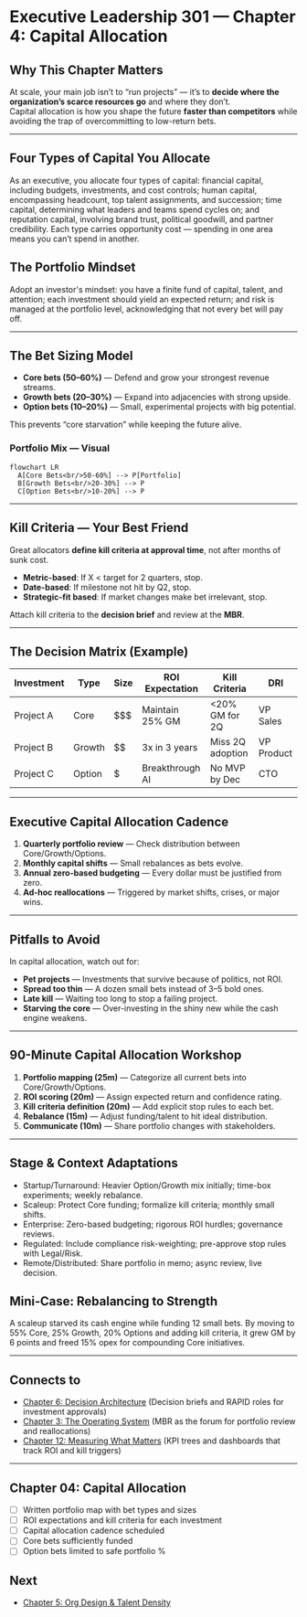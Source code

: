 # Executive Leadership 301 — Chapter 4: Capital Allocation

## Why This Chapter Matters
At scale, your main job isn’t to “run projects” — it’s to **decide where the organization’s scarce resources go** and where they don’t.  
Capital allocation is how you shape the future **faster than competitors** while avoiding the trap of overcommitting to low-return bets.

---

## Four Types of Capital You Allocate
As an executive, you allocate four types of capital: financial capital, including budgets, investments, and cost controls; human capital, encompassing headcount, top talent assignments, and succession; time capital, determining what leaders and teams spend cycles on; and reputation capital, involving brand trust, political goodwill, and partner credibility. Each type carries opportunity cost — spending in one area means you can’t spend in another.

## The Portfolio Mindset
Adopt an investor's mindset: you have a finite fund of capital, talent, and attention; each investment should yield an expected return; and risk is managed at the portfolio level, acknowledging that not every bet will pay off.

---

## The Bet Sizing Model
- **Core bets (50–60%)** — Defend and grow your strongest revenue streams.
- **Growth bets (20–30%)** — Expand into adjacencies with strong upside.
- **Option bets (10–20%)** — Small, experimental projects with big potential.

This prevents “core starvation” while keeping the future alive.

### Portfolio Mix — Visual
```mermaid
flowchart LR
  A[Core Bets<br/>50-60%] --> P[Portfolio]
  B[Growth Bets<br/>20-30%] --> P
  C[Option Bets<br/>10-20%] --> P
```

---

## Kill Criteria — Your Best Friend
Great allocators **define kill criteria at approval time**, not after months of sunk cost.
- **Metric-based**: If X < target for 2 quarters, stop.
- **Date-based**: If milestone not hit by Q2, stop.
- **Strategic-fit based**: If market changes make bet irrelevant, stop.

Attach kill criteria to the **decision brief** and review at the **MBR**.

---

## The Decision Matrix (Example)
| Investment | Type        | Size | ROI Expectation | Kill Criteria       | DRI       |
|------------|-------------|------|-----------------|---------------------|-----------|
| Project A  | Core        | $$$  | Maintain 25% GM | <20% GM for 2Q      | VP Sales  |
| Project B  | Growth      | $$   | 3x in 3 years   | Miss 2Q adoption    | VP Product|
| Project C  | Option      | $    | Breakthrough AI | No MVP by Dec       | CTO       |

---

## Executive Capital Allocation Cadence
1. **Quarterly portfolio review** — Check distribution between Core/Growth/Options.
2. **Monthly capital shifts** — Small rebalances as bets evolve.
3. **Annual zero-based budgeting** — Every dollar must be justified from zero.
4. **Ad-hoc reallocations** — Triggered by market shifts, crises, or major wins.

---

## Pitfalls to Avoid
In capital allocation, watch out for:
- **Pet projects** — Investments that survive because of politics, not ROI.
- **Spread too thin** — A dozen small bets instead of 3–5 bold ones.
- **Late kill** — Waiting too long to stop a failing project.
- **Starving the core** — Over-investing in the shiny new while the cash engine weakens.

---

## 90-Minute Capital Allocation Workshop
1. **Portfolio mapping (25m)** — Categorize all current bets into Core/Growth/Options.
2. **ROI scoring (20m)** — Assign expected return and confidence rating.
3. **Kill criteria definition (20m)** — Add explicit stop rules to each bet.
4. **Rebalance (15m)** — Adjust funding/talent to hit ideal distribution.
5. **Communicate (10m)** — Share portfolio changes with stakeholders.

---

## Stage & Context Adaptations
- Startup/Turnaround: Heavier Option/Growth mix initially; time-box experiments; weekly rebalance.
- Scaleup: Protect Core funding; formalize kill criteria; monthly small shifts.
- Enterprise: Zero-based budgeting; rigorous ROI hurdles; governance reviews.
- Regulated: Include compliance risk-weighting; pre-approve stop rules with Legal/Risk.
- Remote/Distributed: Share portfolio in memo; async review, live decision.

## Mini‑Case: Rebalancing to Strength
A scaleup starved its cash engine while funding 12 small bets. By moving to 55% Core, 25% Growth, 20% Options and adding kill criteria, it grew GM by 6 points and freed 15% opex for compounding Core initiatives.

---

## Connects to
- [Chapter 6: Decision Architecture](executive_leadership_301_chapter_06.md) (Decision briefs and RAPID roles for investment approvals)
- [Chapter 3: The Operating System](executive_leadership_301_chapter_03.md) (MBR as the forum for portfolio review and reallocations)
- [Chapter 12: Measuring What Matters](executive_leadership_301_chapter_12.md) (KPI trees and dashboards that track ROI and kill triggers)

---

## Chapter 04: Capital Allocation
- [ ] Written portfolio map with bet types and sizes
- [ ] ROI expectations and kill criteria for each investment
- [ ] Capital allocation cadence scheduled
- [ ] Core bets sufficiently funded
- [ ] Option bets limited to safe portfolio %

## Next
- [Chapter 5: Org Design & Talent Density](executive_leadership_301_chapter_05.md)
